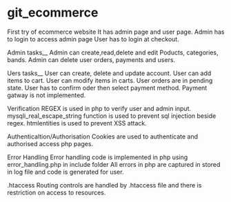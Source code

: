 # git_ecommerce
First try of ecommerce website
It has admin page and user page. Admin has to login to access admin page
User has to login at checkout.

Admin tasks__
Admin can create,read,delete and edit Poducts, categories, bands.
Admin can delete user orders, payments and users.

Uers tasks__
User can create, delete and update account. 
User can add items to cart. User can modify items in carts.
User orders are in pending state. User has to confirm oder then select payment method.
Payment gatway is not implemented.

Verification
REGEX is used in php to verify user and admin input. 
mysqli_real_escape_string function is used to prevent sql injection beside regex.
htmlentities is used to prevent XSS attack.

Authenticaltion/Authorisation
Cookies are used to authenticate and authorised access php pages.

Error Handling
Error handling code is implemented in php using error_handling.php in include folder
All errors in php are captured in stored in log file and code is generated for user.

.htaccess
Routing controls are handled by .htaccess file and there is restriction on access to resources.
